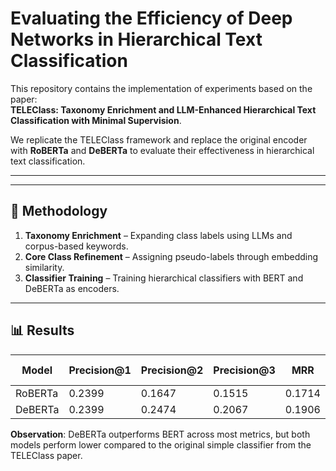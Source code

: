 # Evaluating the Efficiency of Deep Networks in Hierarchical Text Classification

This repository contains the implementation of experiments based on the paper:  
**TELEClass: Taxonomy Enrichment and LLM-Enhanced Hierarchical Text Classification with Minimal Supervision**.  

We replicate the TELEClass framework and replace the original encoder with **RoBERTa** and **DeBERTa** to evaluate their effectiveness in hierarchical text classification.

---

---

## 🚀 Methodology
1. **Taxonomy Enrichment** – Expanding class labels using LLMs and corpus-based keywords.  
2. **Core Class Refinement** – Assigning pseudo-labels through embedding similarity.  
3. **Classifier Training** – Training hierarchical classifiers with BERT and DeBERTa as encoders.  

---

## 📊 Results

| Model   | Precision@1 | Precision@2 | Precision@3 | MRR    | Example F1 |
|---------|-------------|-------------|-------------|--------|------------|
| RoBERTa  | 0.2399      | 0.1647      | 0.1515      | 0.1714 | 0.1553     |
| DeBERTa | 0.2399      | 0.2474      | 0.2067      | 0.1906 | 0.2099     |


**Observation**: DeBERTa outperforms BERT across most metrics, but both models perform lower compared to the original simple classifier from the TELEClass paper.



